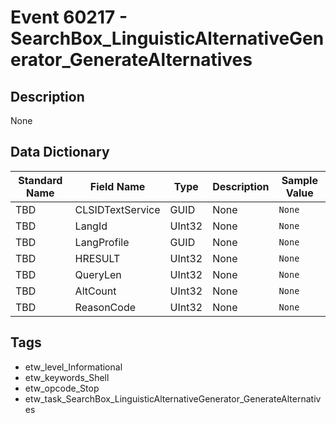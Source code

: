 # Event 60217 - SearchBox_LinguisticAlternativeGenerator_GenerateAlternatives

## Description
None

## Data Dictionary
|Standard Name|Field Name|Type|Description|Sample Value|
|---|---|---|---|---|
|TBD|CLSIDTextService|GUID|None|`None`|
|TBD|LangId|UInt32|None|`None`|
|TBD|LangProfile|GUID|None|`None`|
|TBD|HRESULT|UInt32|None|`None`|
|TBD|QueryLen|UInt32|None|`None`|
|TBD|AltCount|UInt32|None|`None`|
|TBD|ReasonCode|UInt32|None|`None`|

## Tags
* etw_level_Informational
* etw_keywords_Shell
* etw_opcode_Stop
* etw_task_SearchBox_LinguisticAlternativeGenerator_GenerateAlternatives